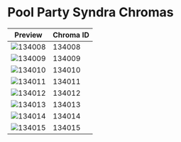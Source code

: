 # Pool Party Syndra Chromas

| Preview | Chroma ID |
|---------|-----------|
| ![134008](https://raw.communitydragon.org/latest/plugins/rcp-be-lol-game-data/global/default/v1/champion-chroma-images/134/134008.png) | 134008 |
| ![134009](https://raw.communitydragon.org/latest/plugins/rcp-be-lol-game-data/global/default/v1/champion-chroma-images/134/134009.png) | 134009 |
| ![134010](https://raw.communitydragon.org/latest/plugins/rcp-be-lol-game-data/global/default/v1/champion-chroma-images/134/134010.png) | 134010 |
| ![134011](https://raw.communitydragon.org/latest/plugins/rcp-be-lol-game-data/global/default/v1/champion-chroma-images/134/134011.png) | 134011 |
| ![134012](https://raw.communitydragon.org/latest/plugins/rcp-be-lol-game-data/global/default/v1/champion-chroma-images/134/134012.png) | 134012 |
| ![134013](https://raw.communitydragon.org/latest/plugins/rcp-be-lol-game-data/global/default/v1/champion-chroma-images/134/134013.png) | 134013 |
| ![134014](https://raw.communitydragon.org/latest/plugins/rcp-be-lol-game-data/global/default/v1/champion-chroma-images/134/134014.png) | 134014 |
| ![134015](https://raw.communitydragon.org/latest/plugins/rcp-be-lol-game-data/global/default/v1/champion-chroma-images/134/134015.png) | 134015 |